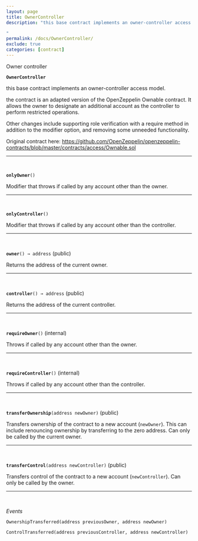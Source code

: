 ```yaml
---
layout: page
title: OwnerController
description: "this base contract implements an owner-controller access model.

"
permalink: /docs/OwnerController/
exclude: true
categories: [contract]
---
```


Owner controller



**`OwnerController`**

this base contract implements an owner-controller access model.



the contract is an adapted version of the OpenZeppelin Ownable contract.
It allows the owner to designate an additional account as the controller to
perform restricted operations.

Other changes include supporting role verification with a require method
in addition to the modifier option, and removing some unneeded functionality.

Original contract here:
https://github.com/OpenZeppelin/openzeppelin-contracts/blob/master/contracts/access/Ownable.sol



****
<br>

**`onlyOwner`**`()`



Modifier that throws if called by any account other than the owner.


****
<br>

**`onlyController`**`()`



Modifier that throws if called by any account other than the controller.




****
<br>

**`owner`**`() → address` (public)



Returns the address of the current owner.




****
<br>

**`controller`**`() → address` (public)



Returns the address of the current controller.




****
<br>

**`requireOwner`**`()` (internal)



Throws if called by any account other than the owner.




****
<br>

**`requireController`**`()` (internal)



Throws if called by any account other than the controller.




****
<br>

**`transferOwnership`**`(address newOwner)` (public)



Transfers ownership of the contract to a new account (`newOwner`). This can
include renouncing ownership by transferring to the zero address.
Can only be called by the current owner.




****
<br>

**`transferControl`**`(address newController)` (public)



Transfers control of the contract to a new account (`newController`).
Can only be called by the owner.




****
<br>

*Events*  


`OwnershipTransferred(address previousOwner, address newOwner)`






`ControlTransferred(address previousController, address newController)`





